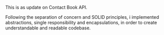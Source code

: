 This is as update on Contact Book API.

Following the separation of concern and SOLID principles, i implemented abstractions, single responsibility and encapsulations, in order to create understandable and readable codebase.
